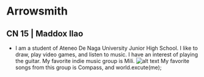 # Arrowsmith
## CN 15 | Maddox Ilao
- I am a student of Ateneo De Naga University Junior High School. I like to draw, play video games, and listen to music. I have an interest of playing the guitar. My favorite indie music group is Mili.
![alt text](Mili+logo_no+back_SQ.png)
My favorite songs from this group is Compass, and world.excute(me);
